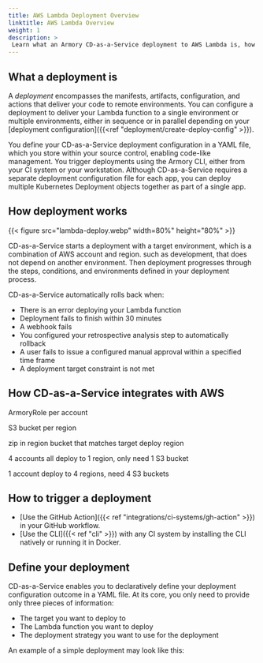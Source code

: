 ```yaml
---
title: AWS Lambda Deployment Overview
linktitle: AWS Lambda Overview
weight: 1
description: >
 Learn what an Armory CD-as-a-Service deployment to AWS Lambda is, how CD-as-a-Service connects to your AWS Account, and how deployment works.
---
```



## What a deployment is

A _deployment_ encompasses the manifests, artifacts, configuration, and actions that deliver your code to remote environments. You can configure a deployment to deliver your Lambda function to a single environment or multiple environments, either in sequence or in parallel depending on your [deployment configuration]({{<ref "deployment/create-deploy-config" >}}).

You define your CD-as-a-Service deployment configuration in a YAML file, which you store within your source control, enabling code-like management. You trigger deployments using the Armory CLI, either from your CI system or your workstation. Although CD-as-a-Service requires a separate deployment configuration file for each app, you can deploy multiple Kubernetes Deployment objects together as part of a single app. 

## How deployment works

{{< figure src="lambda-deploy.webp" width=80%" height="80%" >}}

CD-as-a-Service starts a deployment with a target environment, which is a combination of AWS account and region. such as development, that does not depend on another environment. Then deployment progresses through the steps, conditions, and environments defined in your deployment process. 


CD-as-a-Service automatically rolls back when:
  * There is an error deploying your Lambda function
  * Deployment fails to finish within 30 minutes
  * A webhook fails
  * You configured your retrospective analysis step to automatically rollback
  * A user fails to issue a configured manual approval within a specified time frame
  * A deployment target constraint is not met

## How CD-as-a-Service integrates with AWS

ArmoryRole per account

S3 bucket per region

zip in region bucket that matches target deploy region

4 accounts all deploy to 1 region, only need 1 S3 bucket

1 account deploy to 4 regions, need 4 S3 buckets

## How to trigger a deployment

* [Use the GitHub Action]({{< ref "integrations/ci-systems/gh-action" >}}) in your GitHub workflow.
* [Use the CLI]({{< ref "cli" >}}) with any CI system by installing the CLI natively or running it in Docker.


## Define your deployment

CD-as-a-Service enables you to declaratively define your deployment configuration outcome in a YAML file. 
At its core, you only need to provide only three pieces of information:

* The target you want to deploy to
* The Lambda function you want to deploy
* The deployment strategy you want to use for the deployment

An example of a simple deployment may look like this: